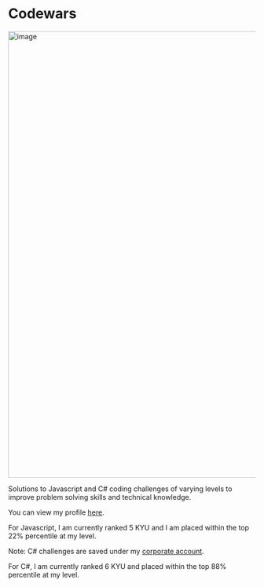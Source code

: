 # Codewars

<img width="909" alt="image" src="https://user-images.githubusercontent.com/90465357/204153779-f6d48f35-dd18-4b6c-bb78-aa6c82141cea.png">


Solutions to Javascript and C# coding challenges of varying levels to improve problem solving skills and technical knowledge. 

You can view my profile <a href="https://www.codewars.com/users/eleanorlatus">here</a>.

For Javascript, I am currently ranked 5 KYU and I am placed within the top 22% percentile at my level.

Note: C# challenges are saved under my <a href="https://www.codewars.com/users/EleanorCivica">corporate account</a>.

For C#, I am currently ranked 6 KYU and placed within the top 88% percentile at my level.
